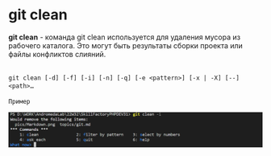 # git clean

**git clean** - команда git clean используется для удаления мусора из рабочего каталога. Это могут быть результаты сборки проекта или файлы конфликтов слияний.

```bash=

git clean [-d] [-f] [-i] [-n] [-q] [-e <pattern>] [-x | -X] [--] <path>…​

```


``Пример``

![git checkout](/pics/Clean.png)